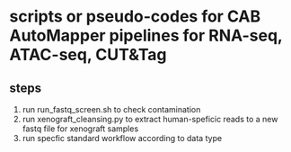 # scripts or pseudo-codes for CAB AutoMapper pipelines for RNA-seq, ATAC-seq, CUT&Tag 
## steps
1.  run run_fastq_screen.sh to check contamination
2.  run xenograft_cleansing.py to extract human-speficic reads to a new fastq file for xenograft samples
3.  run specfic standard workflow according to data type

